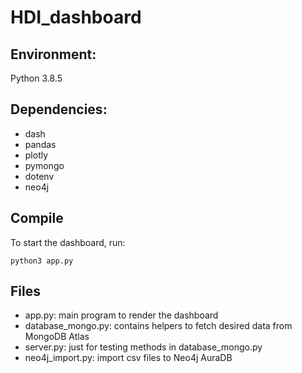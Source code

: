 # HDI_dashboard
## Environment:
Python 3.8.5
## Dependencies:
- dash
- pandas
- plotly
- pymongo
- dotenv
- neo4j
## Compile
To start the dashboard, run:
```
python3 app.py
```
## Files
- app.py: main program to render the dashboard
- database_mongo.py: contains helpers to fetch desired data from MongoDB Atlas
- server.py: just for testing methods in database_mongo.py
- neo4j_import.py: import csv files to Neo4j AuraDB
